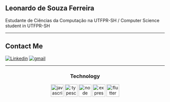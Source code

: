 ## **Leonardo de Souza Ferreira**

Estudante de Ciências da Computação na UTFPR-SH / Computer Science student in UTFPR-SH 

---
## **Contact Me**
[![Linkedin](https://img.shields.io/badge/LinkedIn-0077B5?style=for-the-badge&logo=linkedin&logoColor=white)](https://www.linkedin.com/in/sfleo/) 
[![gmail](https://img.shields.io/badge/Gmail-D14836?style=for-the-badge&logo=gmail&logoColor=white)](contato.leosf@gmail.com)

---
<div align="center">
  <h3>Technology</h3>
    <img src= "https://cdn4.iconfinder.com/data/icons/logos-and-brands/512/187_Js_logo_logos-256.png" alt="javascript" width="40px"/>
    <img src="https://cdn.jsdelivr.net/gh/devicons/devicon/icons/typescript/typescript-original.svg" alt="typescript" width="40px" />
    <img src="https://cdn.jsdelivr.net/gh/devicons/devicon/icons/nodejs/nodejs-original.svg" alt="node" width="40px"/>
    <img src="https://cdn.jsdelivr.net/gh/devicons/devicon/icons/express/express-original.svg" alt="express" width="40px"/>    
    <img src="https://cdn.jsdelivr.net/gh/devicons/devicon/icons/flutter/flutter-original.svg" alt="flutter" width="40px" />    
</div>
